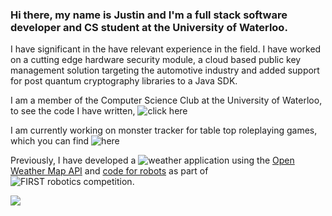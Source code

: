 ### Hi there, my name is Justin and I'm a full stack software developer and CS student at the University of Waterloo.
I have significant in the have relevant experience in the field. I have worked on a cutting edge hardware security module, a cloud based public key management solution targeting the automotive industry and added support for post quantum cryptography libraries to a Java SDK.

I am a member of the Computer Science Club at the University of Waterloo, to see the code I have written, ![click here](https://git.csclub.uwaterloo.ca/jtoft?tab=activity)

I am currently working on monster tracker for table top roleplaying games, which you can find ![here](https://github.com/Zinka010/dnd-monster-tracker)

Previously, I have developed a ![weather application](https://github.com/Zinka010/Climatonix) using the [Open Weather Map API](https://openweathermap.org/api) and [code for robots](https://github.com/Zinka010/2020-2706-Robot-Code) as part of ![FIRST robotics competition](https://www.firstinspires.org/robotics/frc). 

![](https://komarev.com/ghpvc/?username=Zinka010)
